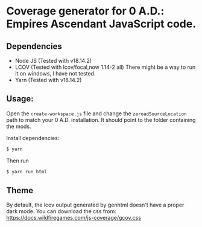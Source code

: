 # Coverage generator for 0 A.D.: Empires Ascendant JavaScript code.

## Dependencies

- Node JS (Tested with v18.14.2)
- LCOV (Tested with lcov/focal,now 1.14-2 all) There might be a way to run it on windows, I have not tested.
- Yarn (Tested with v18.14.2)

## Usage:

Open the `create-workspace.js` file and change the `zeroadSourceLocation` path to match your 0 A.D. installation. It should point to the folder containing the mods.

Install dependencies:

```sh
$ yarn
```

Then run

```sh
$ yarn run html
```

## Theme

By default, the lcov output generated by genhtml doesn't have a proper dark mode. You can download the css from: https://docs.wildfiregames.com/js-coverage/gcov.css
